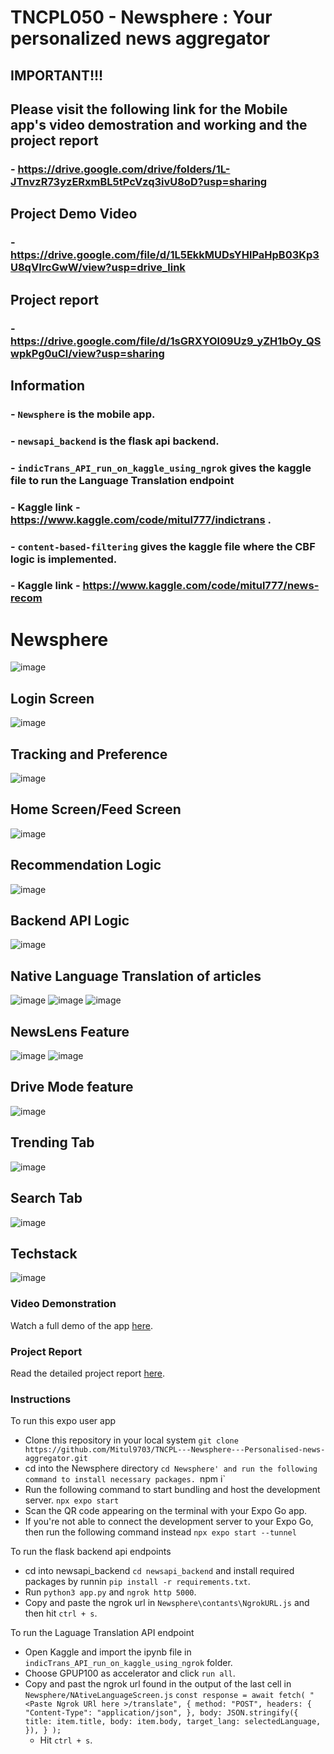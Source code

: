 # TNCPL050 - Newsphere : Your personalized news aggregator

## IMPORTANT!!!
## Please visit the following link for the Mobile app's video demostration and working and the project report
  ### - https://drive.google.com/drive/folders/1L-JTnvzR73yzERxmBL5tPcVzq3ivU8oD?usp=sharing


## Project Demo Video
 ### - https://drive.google.com/file/d/1L5EkkMUDsYHlPaHpB03Kp3U8qVIrcGwW/view?usp=drive_link

## Project report
 ### - https://drive.google.com/file/d/1sGRXYOl09Uz9_yZH1bOy_QSwpkPg0uCl/view?usp=sharing


## Information
 ### - `Newsphere` is the mobile app.
 ### - `newsapi_backend` is the flask api backend.
 ### - `indicTrans_API_run_on_kaggle_using_ngrok` gives the kaggle file to run the Language Translation endpoint
  ### - Kaggle link - https://www.kaggle.com/code/mitul777/indictrans .
 ### - `content-based-filtering` gives the kaggle file where the CBF logic is implemented.
  ### - Kaggle link - https://www.kaggle.com/code/mitul777/news-recom


# Newsphere

![image](https://github.com/Mitul9703/TNCPL---Newsphere---Personalised-news-aggregator/assets/60043776/215edb91-0ddb-4870-afb7-ff5703f785dd)


## Login Screen

![image](https://github.com/Mitul9703/TNCPL---Newsphere---Personalised-news-aggregator/assets/60043776/eff259d1-9eff-4cce-b0f9-c7988558930e)

## Tracking and Preference

![image](https://github.com/Mitul9703/TNCPL---Newsphere---Personalised-news-aggregator/assets/60043776/821725fa-0238-4633-8be6-037714b8b4eb)

## Home Screen/Feed Screen

![image](https://github.com/Mitul9703/TNCPL---Newsphere---Personalised-news-aggregator/assets/60043776/ab2bda01-b7df-40e6-8e5e-becd8b3f2f93)


## Recommendation Logic

![image](https://github.com/Mitul9703/TNCPL---Newsphere---Personalised-news-aggregator/assets/60043776/9c5869b3-b8a9-4638-81e7-4bfef3581617)

## Backend API Logic

![image](https://github.com/Mitul9703/TNCPL---Newsphere---Personalised-news-aggregator/assets/60043776/aae42a12-a846-4b84-8fd1-92c6c310a86c)

## Native Language Translation of articles

![image](https://github.com/Mitul9703/TNCPL---Newsphere---Personalised-news-aggregator/assets/60043776/3fcc0809-28f5-4b5b-b763-78f4657c8a7c)
![image](https://github.com/Mitul9703/TNCPL---Newsphere---Personalised-news-aggregator/assets/60043776/c4ada7d1-64b1-4562-81df-b290ed6e23fb)
![image](https://github.com/Mitul9703/TNCPL---Newsphere---Personalised-news-aggregator/assets/60043776/1228466b-7e9e-4f36-a698-969885de7b6d)

## NewsLens Feature
![image](https://github.com/Mitul9703/TNCPL---Newsphere---Personalised-news-aggregator/assets/60043776/2f4978c7-ab9a-47f5-a72d-22990acedcbc)
![image](https://github.com/Mitul9703/TNCPL---Newsphere---Personalised-news-aggregator/assets/60043776/bf2ed3e8-8f4d-4f9a-868d-52e2f510fe85)

## Drive Mode feature
![image](https://github.com/Mitul9703/TNCPL---Newsphere---Personalised-news-aggregator/assets/60043776/f2a5a7d7-858a-4aca-a1cf-8bb2c2eae7f9)

## Trending Tab
![image](https://github.com/Mitul9703/TNCPL---Newsphere---Personalised-news-aggregator/assets/60043776/4de4199c-84c8-42ef-b828-5789242fa866)

## Search Tab
![image](https://github.com/Mitul9703/TNCPL---Newsphere---Personalised-news-aggregator/assets/60043776/433d4bd4-8d73-42b1-9f15-613f8ecbc9ca)

## Techstack
![image](https://github.com/Mitul9703/TNCPL---Newsphere---Personalised-news-aggregator/assets/60043776/cb44a705-8e75-4902-816f-5c8effa5b1b8)


### Video Demonstration
Watch a full demo of the app [here](https://drive.google.com/file/d/1L5EkkMUDsYHlPaHpB03Kp3U8qVIrcGwW/view?usp=sharing).

### Project Report
Read the detailed project report [here](https://drive.google.com/file/d/1L5EkkMUDsYHlPaHpB03Kp3U8qVIrcGwW/view?usp=sharing).




### Instructions

To run this expo user app

- Clone this repository in your local system
  `git clone https://github.com/Mitul9703/TNCPL---Newsphere---Personalised-news-aggregator.git`
- cd into the Newsphere directory `cd Newsphere' and run the following command to install necessary packages.
  `npm i`
- Run the following command to start bundling and host the development server.
    `npx expo start`
- Scan the QR code appearing on the terminal with your Expo Go app.
- If you're not able to connect the development server to your Expo Go, then run the following command instead
    `npx expo start --tunnel`

To run the flask backend api endpoints

- cd into newsapi_backend `cd newsapi_backend` and install required packages by runnin `pip install -r requirements.txt`.
- Run `python3 app.py` and `ngrok http 5000`.
- Copy and paste the ngrok url in `Newsphere\contants\NgrokURL.js` and then hit `ctrl + s`.

To run the Laguage Translation API endpoint

- Open Kaggle and import the ipynb file in `indicTrans_API_run_on_kaggle_using_ngrok` folder.
- Choose GPUP100 as accelerator and click `run all`.
- Copy and past the ngrok url found in the output of the last cell in `Newsphere/NAtiveLanguageScreen.js`
  `const response = await fetch(
        "<Paste Ngrok URl here >/translate",
        {
          method: "POST",
          headers: {
            "Content-Type": "application/json",
          },
          body: JSON.stringify({
            title: item.title,
            body: item.body,
            target_lang: selectedLanguage,
          }),
        }
      );`
  - Hit `ctrl + s`.
